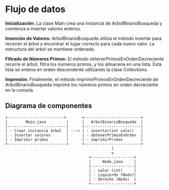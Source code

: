# Flujo de datos

**Inicialización:**
La clase Main crea una instancia de ArbolBinarioBusqueda y comienza a insertar valores enteros.

**Inserción de Valores:**
ArbolBinarioBusqueda utiliza el método insertar para recorrer el árbol y encontrar el lugar correcto para cada nuevo valor. La estructura del árbol se mantiene ordenada.

**Filtrado de Números Primos:**
El método obtenerPrimosEnOrdenDecreciente recorre el árbol, filtra los números primos, y los almacena en una lista. Esta lista se ordena en orden descendente utilizando la clase Collections.

**Impresión:**
Finalmente, el método imprimirPrimosEnOrdenDecreciente de ArbolBinarioBusqueda imprime los números primos en orden decreciente en la consola.

## Diagrama de componentes 

```
+-------------------------+       +-------------------------+
|        Main.java         |      |   ArbolBinarioBusqueda  |
|--------------------------|      |-------------------------|
| - Crear instancia árbol  | ---> | - insertar(int valor)   |
| - Insertar valores       |      | - obtenerPrimosEnOrden  |
| - Imprimir primos        |      | - imprimirPrimos        |
+--------------------------+      +-------------------------+
                                               |
                                               v
                                     +-------------------+
                                     |     Nodo.java     |
                                     |-------------------|
                                     | - valor (int)     |
                                     | - izquierdo (Nodo)|
                                     | - derecho (Nodo)  |
                                     +-------------------+

```
